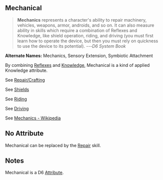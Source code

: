 Mechanical
----------

> __Mechanics__ represents a character's ability to repair machinery, vehicles, weapons, armor, androids, and so on. It can also measure ability in skills which require a combination of Reflexes and Knowledge, like shield operation, riding, and driving (you must first learn how to operate the device, but then you must rely on quickness to use the device to its potential). ---<cite>D6 System Book</cite>

__Alternate Names:__ Mechanics, Sensory Extension, Symbiotic Attachment

By combining [Reflexes](Reflexes) and [Knowledge](Knowledge), Mechanical is a kind of applied Knowledge attribute.

See [Repair/Crafting](RepairCraft)

See [Shields](Tech#shields)

See [Riding](Riding)

See [Driving](Piloting#vehicle-operation)

See [Mechanics - Wikipedia](https://en.wikipedia.org/wiki/Mechanics)

No Attribute
------------

Mechanical can be replaced by the [Repair](RepairCraft) skill.

Notes
-----

Mechanical is a D6 [Attribute](index#attributes).
